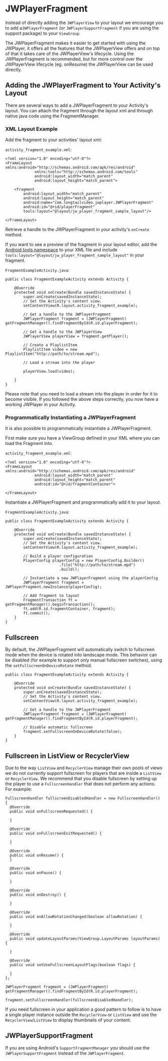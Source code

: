 # JWPlayerFragment

Instead of directly adding the `JWPlayerView` to your layout we encourage you to add a`JWPlayerFragment` (or `JWPlayerSupportFragment` if you are using the support package) to your `ViewGroup`.

The JWPlayerFragment makes it easier to get started with using the JWPlayer, it offers all the features that the JWPlayerView offers and on top of that it takes care of the JWPlayerView's lifecycle. Using the JWPlayerFragment is recommended, but for more control over the JWPlayerView lifecycle (eg. onResume) the JWPlayerView can be used directly.

Adding the JWPlayerFragment to Your Activity's Layout
-----------------------------------------------------

There are several ways to add a JWPlayerFragment to your Activity's layout. You can attach the fragment through the layout xml and through native java code using the FragmentManager.

### XML Layout Example

Add the fragment to your activities' layout xml:

`activity_fragment_example.xml`:

```
<?xml version="1.0" encoding="utf-8"?>
<FrameLayout xmlns:android="http://schemas.android.com/apk/res/android"
			 xmlns:tools="http://schemas.android.com/tools"
			 android:layout_width="match_parent"
			 android:layout_height="match_parent">

	<fragment
		android:layout_width="match_parent"
		android:layout_height="match_parent"
		android:name="com.longtailvideo.jwplayer.JWPlayerFragment"
		android:id="@+id/playerFragment"
		tools:layout="@layout/jw_player_fragment_sample_layout"/>

</FrameLayout>
```

Retrieve a handle to the JWPlayerFragment in your activity's `onCreate` method.

If you want to see a preview of the fragment in your layout editor, add the [Android tools namespace](http://tools.android.com/tech-docs/tools-attributes) to your XML file and include `tools:layout="@layout/jw_player_fragment_sample_layout"` in your fragment.

`FragmentExampleActivity.java`:

```
public class FragmentExampleActivity extends Activity {

	@Override
	protected void onCreate(Bundle savedInstanceState) {
		super.onCreate(savedInstanceState);
		// Set the Activity's content view.
		setContentView(R.layout.activity_fragment_example);

		// Get a handle to the JWPlayerFragment
		JWPlayerFragment fragment = (JWPlayerFragment) getFragmentManager().findFragmentById(R.id.playerFragment);

		// Get a handle to the JWPlayerView
		JWPlayerView playerView = fragment.getPlayer();
		
		// Create a PlaylistItem 
		PlaylistItem video = new PlaylistItem("http://path/to/stream.mpd");
		
		// Load a stream into the player

		playerView.load(video);

	}
}
```

Please note that you need to load a stream into the player in order for it to become visible. If you followed the above steps correctly, you now have a working JWPlayer in your Activity.

### Programmatically Instantiating a JWPlayerFragment

It is also possible to programmatically instantiate a JWPlayerFragment.

First make sure you have a ViewGroup defined in your XML where you can load the Fragment into.

`activity_fragment_example.xml`:

```
<?xml version="1.0" encoding="utf-8"?>
<FrameLayout xmlns:android="http://schemas.android.com/apk/res/android"
			 android:layout_width="match_parent"
			 android:layout_height="match_parent"
			 android:id="@+id/fragmentContainer">

</FrameLayout>
```

Instantiate a JWPlayerFragment and programmatically add it to your layout.

`FragmentExampleActivity.java`:

```
public class FragmentExampleActivity extends Activity {

	@Override
	protected void onCreate(Bundle savedInstanceState) {
		super.onCreate(savedInstanceState);
		// Set the Activity's content view.
		setContentView(R.layout.activity_fragment_example);

        // Build a player configuration
		PlayerConfig playerConfig = new PlayerConfig.Builder()
        				.file("http://path/to/stream.mpd")
        				.build();

        // Instantiate a new JWPlayerFragment using the playerConfig
        JWPlayerFragment fragment = JWPlayerFragment.newInstance(playerConfig);

        // Add fragment to layout
        FragmentTransaction ft = getFragmentManager().beginTransaction();
        ft.add(R.id.fragmentContainer, fragment);
        ft.commit();
	}
}
```

Fullscreen
----------

By default, the JWPlayerFragment will automatically switch to fullscreen mode when the device is rotated into landscape mode. This behavior can be disabled (for example to support only manual fullscreen switches), using the `setFullscreenOnDeviceRotate` method.

```
public class FragmentExampleActivity extends Activity {

	@Override
	protected void onCreate(Bundle savedInstanceState) {
		super.onCreate(savedInstanceState);
		// Set the Activity's content view.
		setContentView(R.layout.activity_fragment_example);

		// Get a handle to the JWPlayerFragment
		JWPlayerFragment fragment = (JWPlayerFragment) getFragmentManager().findFragmentById(R.id.playerFragment);
		
		// Disable automatic fullscreen
		fragment.setFullscreenOnDeviceRotate(false);
	}
}
```

Fullscreen in ListView or RecyclerView
--------------------------------------

Due to the way `ListView` and `RecyclerView` manage their own pools of views we do not currently support fullscreen for players that are inside a `ListView` or `RecyclerView`.  We recommend that you disable fullscreen by setting up the player to use a `FullscreenHandler` that does not perform any actions.  For example:

```
FullscreenHandler fullscreenDisabledHandler = new FullscreenHandler() {
  @Override
  public void onFullscreenRequested() {

  }

  @Override
  public void onFullscreenExitRequested() {

  }

  @Override
  public void onResume() {
  }

  @Override
  public void onPause() {

  }

  @Override
  public void onDestroy() {

  }

  @Override
  public void onAllowRotationChanged(boolean allowRotation) {

  }

  @Override
  public void updateLayoutParams(ViewGroup.LayoutParams layoutParams) {

  }

  @Override
  public void setUseFullscreenLayoutFlags(boolean flags) {

  }
};

JWPlayerFragment fragment = (JWPlayerFragment) getFragmentManager().findFragmentById(R.id.playerFragment);

fragment.setFullscreenHandler(fullscreenDisabledHandler);
```

If you need fullscreen in your application a good pattern to follow is to have a single player instance outside the `RecyclerView` or `ListView` and use the `RecyclerView`/`ListView` to display thumbnails of your content.

JWPlayerSupportFragment
-----------------------

If you are using Android's `SupportFragmentManager` you should use the `JWPlayerSupportFragment` instead of the `JWPlayerFragment`.
